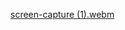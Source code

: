 
[screen-capture (1).webm](https://github.com/user-attachments/assets/ab8ddbe5-0dd2-4493-bd0f-ec3f6e6f5ca6)
